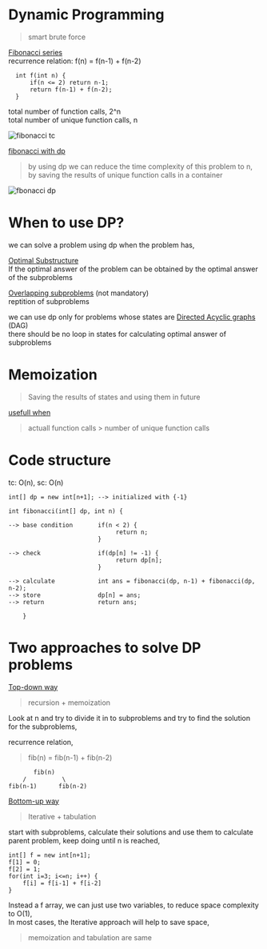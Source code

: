 # Dynamic Programming

> smart brute force

<ins>Fibonacci series</ins>  
recurrence relation: f(n) = f(n-1) + f(n-2)

```
  int f(int n) {
      if(n <= 2) return n-1;
      return f(n-1) + f(n-2);
  }
```
total number of function calls, 2^n  
total number of unique function calls, n 

![fibonacci tc](https://user-images.githubusercontent.com/16437905/180906541-f4f07a2e-250f-4193-a095-a9cd6adb8f57.png)

<ins>fibonacci with dp</ins>  
> by using dp we can reduce the time complexity of this problem to n,   
> by saving the results of unique function calls in a container   

![fbonacci dp](https://user-images.githubusercontent.com/16437905/180906809-d4d731c0-c34d-485d-ab9f-bbffbd9cf58e.png)


# When to use DP?

we can solve a problem using dp when the problem has,  

<ins>Optimal Substructure</ins>  
If the optimal answer of the problem can be obtained by the optimal answer of the subproblems  

<ins>Overlapping subproblems</ins> (not mandatory)  
reptition of subproblems  

we can use dp only for problems whose states are <ins> Directed Acyclic graphs</ins> (DAG)  
there should be no loop in states for calculating optimal answer of subproblems  

# Memoization

> Saving the results of states and using them in future  

<ins>usefull when</ins>  
> actuall function calls > number of unique function calls  

# Code structure
tc: O(n), sc: O(n)

```
int[] dp = new int[n+1]; --> initialized with {-1}

int fibonacci(int[] dp, int n) {

--> base condition       if(n < 2) {      
                              return n;
                         }  

--> check                if(dp[n] != -1) {
                              return dp[n];
                         }

--> calculate            int ans = fibonacci(dp, n-1) + fibonacci(dp, n-2);
--> store                dp[n] = ans;
--> return               return ans;

    }
```

# Two approaches to solve DP problems

<ins>Top-down way</ins>  
> recursion + memoization  

Look at n and try to divide it in to subproblems and try to find the solution for the subproblems,  

recurrence relation,  
> fib(n) = fib(n-1) + fib(n-2)  

```   
       fib(n)
    /          \ 
fib(n-1)      fib(n-2)
```

<ins>Bottom-up way</ins>  
> Iterative + tabulation  

start with subproblems, calculate their solutions and use them to calculate parent problem, keep doing until n is reached,  

```
int[] f = new int[n+1];
f[1] = 0;
f[2] = 1;
for(int i=3; i<=n; i++) {
    f[i] = f[i-1] + f[i-2]
}
```
Instead a f array, we can just use two variables, to reduce space complexity to O(1),  
In most cases, the Iterative approach will help to save space,   

> memoization and tabulation are same


